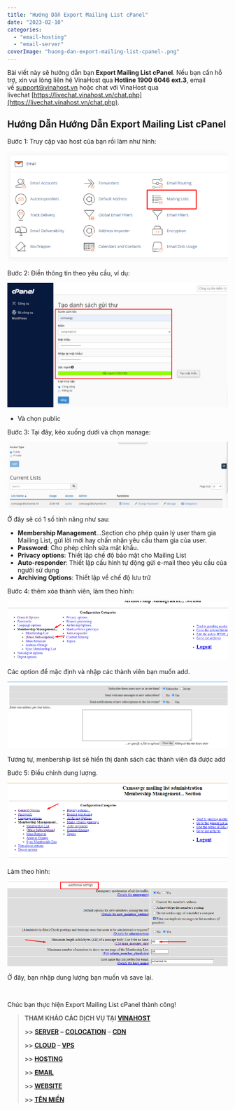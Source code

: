 ```yaml
---
title: "Hướng Dẫn Export Mailing List cPanel"
date: "2023-02-10"
categories: 
  - "email-hosting"
  - "email-server"
coverImage: "huong-dan-export-mailing-list-cpanel-.png"
---
```


Bài viết này sẽ hướng dẫn bạn **Export Mailing List cPanel**. Nếu bạn cần hỗ trợ, xin vui lòng liên hệ VinaHost qua **Hotline 1900 6046 ext.3**, email về [support@vinahost.vn](mailto:support@vinahost.vn) hoặc chat với VinaHost qua livechat [https://livechat.vinahost.vn/chat.php](https://livechat.vinahost.vn/chat.php).

## Hướng Dẫn Hướng Dẫn Export Mailing List cPanel

Bước 1: Truy cập vào host của bạn rồi làm như hình:

![](images/huong-dan-export-mailing-list-cpanel-1.png)

Bước 2: Điền thông tin theo yêu cầu, ví dụ:

![](images/huong-dan-export-mailing-list-cpanel-2.png)

- Và chọn public

Bước 3: Tại đây, kéo xuống dưới và chọn manage:

![](images/huong-dan-export-mailing-list-cpanel-3.png)

Ở đây sẽ có 1 số tính năng như sau:

- **Membership Management**…Section cho phép quản lý user tham gia Mailing List, gửi lời mời hay chấn nhận yêu cầu tham gia của user.
- **Password**: Cho phép chỉnh sửa mật khẩu.
- **Privacy options**: Thiết lập chế độ bảo mật cho Mailing List
- **Auto-responder**: Thiết lập cấu hình tự động gửi e-mail theo yêu cầu của người sử dụng
- **Archiving Options**: Thiết lập về chế độ lưu trữ

Bước 4: thêm xóa thành viên, làm theo hình:

![](images/huong-dan-export-mailing-list-cpanel-4.png)

Các option để mặc định và nhập các thành viên bạn muốn add.

![](images/huong-dan-export-mailing-list-cpanel-5.png)

Tương tự, menbership list sẽ hiển thị danh sách các thành viên đã được add

Bước 5: Điều chỉnh dung lượng.

![](images/huong-dan-export-mailing-list-cpanel-6.png)

Làm theo hình:

![Export Mailing List](images/huong-dan-export-mailing-list-cpanel-7.png)

Ở đây, bạn nhập dung lượng bạn muốn và save lại.

 

Chúc bạn thực hiện Export Mailing List cPanel thành công!

> **THAM KHẢO CÁC DỊCH VỤ TẠI [VINAHOST](https://kb.vinahost.vn/)**
> 
> **\>>** [**SERVER**](https://vinahost.vn/thue-may-chu-rieng/) **–** [**COLOCATION**](https://vinahost.vn/colocation.html) – [**CDN**](https://vinahost.vn/dich-vu-cdn-chuyen-nghiep)
> 
> **\>> [CLOUD](https://vinahost.vn/cloud-server-gia-re/) – [VPS](https://vinahost.vn/vps-ssd-chuyen-nghiep/)**
> 
> **\>> [HOSTING](https://vinahost.vn/wordpress-hosting)**
> 
> **\>> [EMAIL](https://vinahost.vn/email-hosting)**
> 
> **\>> [WEBSITE](http://vinawebsite.vn/)**
> 
> **\>> [TÊN MIỀN](https://vinahost.vn/ten-mien-gia-re/)**
